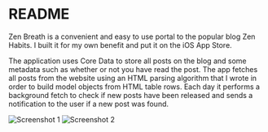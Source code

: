 # README #

Zen Breath is a convenient and easy to use portal to the popular blog Zen Habits. I built it for my own benefit and put it on the iOS App Store.

The application uses Core Data to store all posts on the blog and some metadata such as whether or not you have read the post. The app fetches all posts from the website using an HTML parsing algorithm that I wrote in order to build model objects from HTML table rows. Each day it performs a background fetch to check if new posts have been released and sends a notification to the user if a new post was found.

![Screenshot 1](https://cloud.githubusercontent.com/assets/10298140/12490010/0a5be4f0-c07c-11e5-9ebe-9bdf8c13f2ef.jpg)
![Screenshot 2](https://cloud.githubusercontent.com/assets/10298140/12490009/078d8940-c07c-11e5-89be-653bbe3d9cae.jpg)
